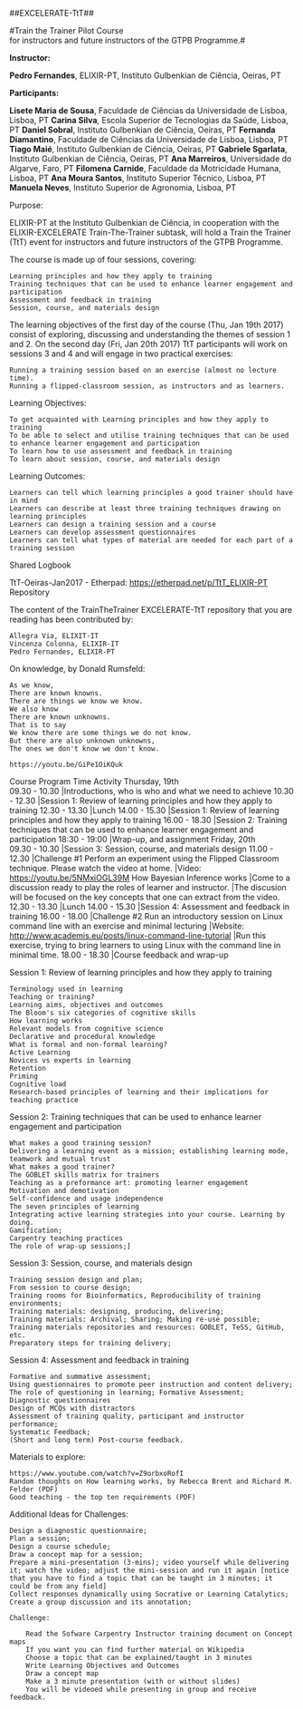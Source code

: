 
##EXCELERATE-TtT##

#Train the Trainer Pilot Course<br>
for instructors and future instructors of the GTPB Programme.#

**Instructor:**

**Pedro Fernandes**, ELIXIR-PT, Instituto Gulbenkian de Ciência, Oeiras, PT

**Participants:**

**Lisete Maria de Sousa**, Faculdade de Ciências da Universidade de Lisboa, Lisboa, PT
**Carina Silva**, Escola Superior de Tecnologias da Saúde, Lisboa, PT
**Daniel Sobral**, Instituto Gulbenkian de Ciência, Oeiras, PT
**Fernanda Diamantino**, Faculdade de Ciências da Universidade de Lisboa, Lisboa, PT
**Tiago Maié**, Instituto Gulbenkian de Ciência, Oeiras, PT
**Gabriele Sgarlata**, Instituto Gulbenkian de Ciência, Oeiras, PT
**Ana Marreiros**, Universidade do Algarve, Faro, PT
**Filomena Carnide**, Faculdade da Motricidade Humana, Lisboa, PT
**Ana Moura Santos**, Instituto Superior Técnico, Lisboa, PT
**Manuela Neves**, Instituto Superior de Agronomia, Lisboa, PT

Purpose:

ELIXIR-PT at the Instituto Gulbenkian de Ciência, in cooperation with the ELIXIR-EXCELERATE Train-The-Trainer subtask, will hold a Train the Trainer (TtT) event for instructors and future instructors of the GTPB Programme.

The course is made up of four sessions, covering:

    Learning principles and how they apply to training
    Training techniques that can be used to enhance learner engagement and participation
    Assessment and feedback in training
    Session, course, and materials design

The learning objectives of the first day of the course (Thu, Jan 19th 2017) consist of exploring, discussing and understanding the themes of session 1 and 2. On the second day (Fri, Jan 20th 2017) TtT participants will work on sessions 3 and 4 and will engage in two practical exercises:

    Running a training session based on an exercise (almost no lecture time).
    Running a flipped-classroom session, as instructors and as learners.

Learning Objectives:

    To get acquainted with Learning principles and how they apply to training
    To be able to select and utilise training techniques that can be used to enhance learner engagement and participation
    To learn how to use assessment and feedback in training
    To learn about session, course, and materials design

Learning Outcomes:

    Learners can tell which learning principles a good trainer should have in mind
    Learners can describe at least three training techniques drawing on learning principles
    Learners can design a training session and a course
    Learners can develop assessment questionnaires
    Learners can tell what types of material are needed for each part of a training session

Shared Logbook

TtT-Oeiras-Jan2017 - Etherpad: https://etherpad.net/p/TtT_ELIXIR-PT
Repository

The content of the TrainTheTrainer EXCELERATE-TtT repository that you are reading has been contributed by:

    Allegra Via, ELIXIT-IT
    Vincenza Colonna, ELIXIR-IT
    Pedro Fernandes, ELIXIR-PT

On knowledge, by Donald Rumsfeld:

    As we know,
    There are known knowns.
    There are things we know we know.
    We also know
    There are known unknowns.
    That is to say
    We know there are some things we do not know.
    But there are also unknown unknowns,
    The ones we don't know we don't know.

    https://youtu.be/GiPe1OiKQuk

Course Program
Time 	Activity
Thursday, 19th 	
09.30 - 10.30 	|Introductions, who is who and what we need to achieve
10.30 - 12.30 	|Session 1: Review of learning principles and how they apply to training
12.30 - 13.30 	|Lunch
14.00 - 15.30 	|Session 1: Review of learning principles and how they apply to training
16.00 - 18.30 	|Session 2: Training techniques that can be used to enhance learner engagement and participation
18:30 - 19:00 	|Wrap-up, and assignment
Friday, 20th 	
09.30 - 10.30 	|Session 3: Session, course, and materials design
11.00 - 12.30 	|Challenge #1 Perform an experiment using the Flipped Classroom technique. Please watch the video at home.
	|Video: https://youtu.be/5NMxiOGL39M How Bayesian Inference works
	|Come to a discussion ready to play the roles of learner and instructor.
	|The discusion will be focused on the key concepts that one can extract from the video.
12.30 - 13.30 	|Lunch
14.00 - 15.30 	|Session 4: Assessment and feedback in training
16.00 - 18.00 	|Challenge #2 Run an introductory session on Linux command line with an exercise and minimal lecturing
	|Website: http://www.academis.eu/posts/linux-command-line-tutorial
	|Run this exercise, trying to bring learners to using Linux with the command line in minimal time.
18.00 - 18.30 	|Course feedback and wrap-up


Session 1: Review of learning principles and how they apply to training

    Terminology used in learning
    Teaching or training?
    Learning aims, objectives and outcomes
    The Bloom's six categories of cognitive skills
    How learning works
    Relevant models from cognitive science
    Declarative and procedural knowledge
    What is formal and non-formal learning?
    Active Learning
    Novices vs experts in learning
    Retention
    Priming
    Cognitive load
    Research-based principles of learning and their implications for teaching practice

Session 2: Training techniques that can be used to enhance learner engagement and participation

    What makes a good training session?
    Delivering a learning event as a mission; establishing learning mode, teamwork and mutual trust
    What makes a good trainer?
    The GOBLET skills matrix for trainers
    Teaching as a preformance art: promoting learner engagement
    Motivation and demotivation
    Self-confidence and usage independence
    The seven principles of learning
    Integrating active learning strategies into your course. Learning by doing.
    Gamification;
    Carpentry teaching practices
    The role of wrap-up sessions;]

Session 3: Session, course, and materials design

    Training session design and plan;
    From session to course design;
    Training rooms for Bioinformatics, Reproducibility of training environments;
    Training materials: designing, producing, delivering;
    Training materials: Archival; Sharing; Making re-use possible;
    Training materials repositories and resources: GOBLET, TeSS, GitHub, etc.
    Preparatory steps for training delivery;

Session 4: Assessment and feedback in training

    Formative and summative assessment;
    Using questionnaires to promote peer instruction and content delivery;
    The role of questioning in learning; Formative Assessment;
    Diagnostic questionnaires
    Design of MCQs with distractors
    Assessment of training quality, participant and instructor performance;
    Systematic Feedback;
    (Short and long term) Post-course feedback.

Materials to explore:

    https://www.youtube.com/watch?v=Z9orbxoRofI
    Random thoughts on How learning works, by Rebecca Brent and Richard M. Felder (PDF)
    Good teaching - the top ten requirements (PDF)

Additional Ideas for Challenges:

    Design a diagnostic questionnaire;
    Plan a session;
    Design a course schedule;
    Draw a concept map for a session;
    Prepare a mini-presentation (3-mins); video yourself while delivering it; watch the video; adjust the mini-session and run it again [notice that you have to find a topic that can be taught in 3 minutes; it could be from any field]
    Collect responses dynamically using Socrative or Learning Catalytics;
    Create a group discussion and its annotation;

    Challenge:

        Read the Sofware Carpentry Instructor training document on Concept maps
        If you want you can find further material on Wikipedia
        Choose a topic that can be explained/taught in 3 minutes
        Write Learning Objectives and Outcomes
        Draw a concept map
        Make a 3 minute presentation (with or without slides)
        You will be videoed while presenting in group and receive feedback.

